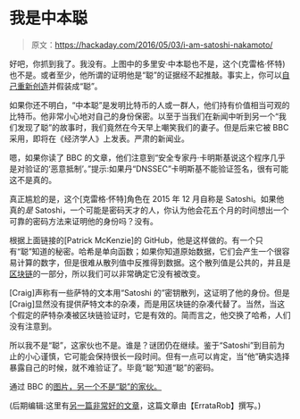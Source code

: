 # 我是中本聪

> 原文：<https://hackaday.com/2016/05/03/i-am-satoshi-nakamoto/>

好吧，你抓到我了。我没有。上图中的多里安·中本聪也不是，这个(克雷格·怀特)也不是。或者至少，他所谓的证明他是“聪”的证据经不起推敲。事实上，你可以[自己重新创造](http://gobittest.appspot.com/Address)并假装成“聪”。

如果你还不明白，“中本聪”是发明比特币的人或一群人，他们持有价值相当可观的比特币。他非常小心地对自己的身份保密。以至于当我们在新闻中听到另一个“我们发现了聪”的故事时，我们竟然在今天早上嘲笑我们的妻子。但是后来它被 BBC 采用，即将在《经济学人》上发表。严肃的新闻业。

嗯，如果你读了 BBC 的文章，他们注意到“安全专家丹·卡明斯基说这个程序几乎是对验证的‘恶意抵制’。”提示:如果丹“DNSSEC”卡明斯基不能验证签名，很有可能这不是真的。

真正尴尬的是，这个[克雷格·怀特]角色在 2015 年 12 月自称是 Satoshi。如果他真的*是* Satoshi，一个可能是密码天才的人，你认为他会花五个月的时间想出一个可靠的密码方法来证明他的身份吗？没有。

根据上面链接的[Patrick McKenzie]的 GitHub，他是这样做的。有一个只有“聪”知道的秘密。哈希是单向函数；如果你知道原始数据，它们会产生一个很容易计算的数字，但是很难从散列值中反推得到数据。这个散列值是公共的，并且是[区块链](https://en.wikipedia.org/wiki/Block_chain_%28database%29)的一部分，所以我们可以非常确定它没有被改变。

[Craig]声称有一些萨特的文本用“Satoshi 的”密钥散列，这证明了他的身份。但是[Craig]显然没有提供萨特文本的杂凑，而是用区块链的杂凑代替了。当然，当这个假定的萨特杂凑被区块链验证时，它是有效的。简而言之，他交换了哈希，人们没有注意到。

所以我不是“聪”，这家伙也不是。谁是？谜团仍在继续。鉴于“Satoshi”到目前为止的小心谨慎，它可能会保持很长一段时间。但有一点可以肯定，当“他”确实选择暴露自己的时候，就不难验证了。毕竟“聪”知道“聪”的密码。

通过 BBC 的[图片，另一个不是“聪”的家伙。](http://www.bbc.com/news/technology-36168863)

(后期编辑:这里有[另一篇非常好的文章](http://blog.erratasec.com/2016/05/satoshi-how-craig-wrights-deception.html)，这篇文章由【ErrataRob】撰写。)